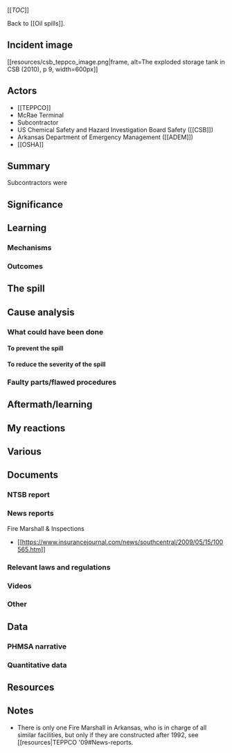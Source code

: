 [[_TOC_]]

Back to [[Oil spills]].

## Incident image

[[resources/csb_teppco_image.png|frame, alt=The exploded storage tank in CSB (2010), p 9, width=600px]]

## Actors
* [[TEPPCO]]
* McRae Terminal
* Subcontractor
* US Chemical Safety and Hazard Investigation Board Safety ([[CSB]])
* Arkansas Department of Emergency Management ([[ADEM]])
* [[OSHA]]

## Summary

Subcontractors were 

## Significance

## Learning

### Mechanisms

### Outcomes

## The spill

## Cause analysis

### What could have been done

#### To prevent the spill

#### To reduce the severity of the spill

### Faulty parts/flawed procedures

## Aftermath/learning

## My reactions

## Various

## Documents

### NTSB report

### News reports

Fire Marshall & Inspections

* [[https://www.insurancejournal.com/news/southcentral/2009/05/15/100565.htm]]

### Relevant laws and regulations

### Videos

### Other

## Data

### PHMSA narrative

### Quantitative data

## Resources

## Notes
* There is only one Fire Marshall in Arkansas, who is in charge of all similar facilities, but only if they are constructed after 1992, see [[resources|TEPPCO '09#News-reports.